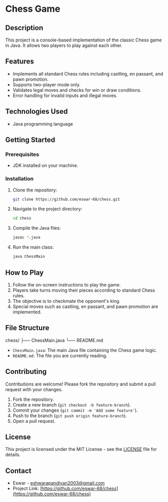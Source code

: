 # Chess Game

## Description
This project is a console-based implementation of the classic Chess game in Java. It allows two players to play against each other.

## Features
- Implements all standard Chess rules including castling, en passant, and pawn promotion.
- Supports two-player mode only.
- Validates legal moves and checks for win or draw conditions.
- Error handling for invalid inputs and illegal moves.

## Technologies Used
- Java programming language

## Getting Started

### Prerequisites
- JDK installed on your machine.

### Installation

1. Clone the repository:
    ```bash
    git clone https://github.com/eswar-68/chess.git
    ```
2. Navigate to the project directory:
    ```bash
    cd chess
    ```
3. Compile the Java files:
    ```bash
    javac *.java
    ```
4. Run the main class:
    ```bash
    java ChessMain
    ```

## How to Play
1. Follow the on-screen instructions to play the game.
2. Players take turns moving their pieces according to standard Chess rules.
3. The objective is to checkmate the opponent's king.
4. Special moves such as castling, en passant, and pawn promotion are implemented.


## File Structure
chess/
├── ChessMain.java
└── README.md

- `ChessMain.java`: The main Java file containing the Chess game logic.
- `README.md`: The file you are currently reading.

## Contributing

Contributions are welcome! Please fork the repository and submit a pull request with your changes.

1. Fork the repository.
2. Create a new branch (`git checkout -b feature-branch`).
3. Commit your changes (`git commit -m 'Add some feature'`).
4. Push to the branch (`git push origin feature-branch`).
5. Open a pull request.

## License

This project is licensed under the MIT License - see the [LICENSE](LICENSE) file for details.

## Contact

- Eswar - [eshwarapandiyan2003@gmail.com](mailto:eshwarapandiyan2003@gmail.com)
- Project Link: [https://github.com/eswar-68/chess](https://github.com/eswar-68/chess)
